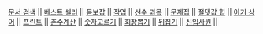 [문서 검색](https://www.acmicpc.net/problem/1543)   ||
[베스트 셀러](https://www.acmicpc.net/problem/1302)   ||
[듣보잡](https://www.acmicpc.net/problem/1764)   ||
[작업](https://www.acmicpc.net/problem/2056)   ||
[선수 과목](https://www.acmicpc.net/problem/14567)   ||
[문제집](https://www.acmicpc.net/problem/1766)   ||
[절댓값 힙](https://www.acmicpc.net/problem/11286)   ||
[아기 상어](https://www.acmicpc.net/problem/16236)   ||
[프린트](https://www.acmicpc.net/problem/1966)   ||
[촌수계산](https://www.acmicpc.net/problem/2644)   ||
[숫자고르기](https://www.acmicpc.net/problem/2668)   ||
[회장뽑기](https://www.acmicpc.net/problem/2660)   ||
[뒤집기](https://www.acmicpc.net/problem/1439)   ||
[신입사원](https://www.acmicpc.net/problem/1946)   ||
